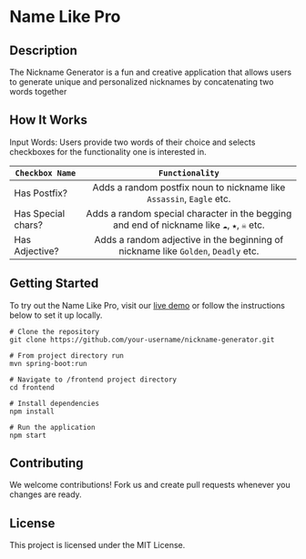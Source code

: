 # Name Like Pro

## Description

The Nickname Generator is a fun and creative application that allows users to generate unique and personalized nicknames by concatenating two words together

## How It Works
Input Words: Users provide two words of their choice and selects checkboxes for the functionality one is interested in.

| `Checkbox Name`    |                                      `Functionality`                                       |
|--------------------|:------------------------------------------------------------------------------------------:|
| Has Postfix?       |            Adds a random postfix noun to nickname like `Assassin`, `Eagle` etc.            |
| Has Special chars? | Adds a random special character in the begging and end of nickname like `☁`, `★`, `☠` etc. |
| Has Adjective?     |     Adds a random adjective in the beginning of nickname like `Golden`, `Deadly` etc.      |


## Getting Started
To try out the Name Like Pro, visit our [live demo](https://github.com/daverbk/namelikepro) or follow the instructions below to set it up locally.

``` shell
# Clone the repository
git clone https://github.com/your-username/nickname-generator.git

# From project directory run 
mvn spring-boot:run

# Navigate to /frontend project directory
cd frontend

# Install dependencies
npm install

# Run the application
npm start
```

## Contributing
We welcome contributions! Fork us and create pull requests whenever you changes are ready.

## License
This project is licensed under the MIT License.

